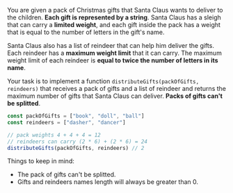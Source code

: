 You are given a pack of Christmas gifts that Santa Claus wants to deliver to the children. **Each gift is represented by a string**. Santa Claus has a sleigh that can carry a **limited weight**, and each gift inside the pack has a weight that is equal to the number of letters in the gift's name.

Santa Claus also has a list of reindeer that can help him deliver the gifts. Each reindeer has a **maximum weight limit** that it can carry. The maximum weight limit of each reindeer is **equal to twice the number of letters in its name**.

Your task is to implement a function `distributeGifts(packOfGifts, reindeers)` that receives a pack of gifts and a list of reindeer and returns the maximum number of gifts that Santa Claus can deliver. **Packs of gifts can't be splitted**.

```javascript
const packOfGifts = ["book", "doll", "ball"]
const reindeers = ["dasher", "dancer"]

// pack weights 4 + 4 + 4 = 12
// reindeers can carry (2 * 6) + (2 * 6) = 24
distributeGifts(packOfGifts, reindeers) // 2
```

Things to keep in mind:
- The pack of gifts can't be splitted.
- Gifts and reindeers names length will always be greater than 0.